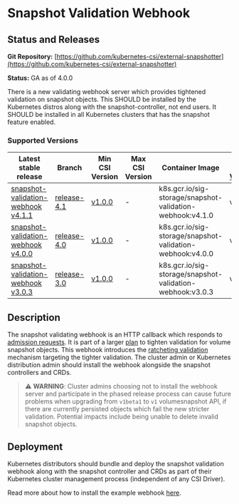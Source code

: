 # Snapshot Validation Webhook

## Status and Releases

**Git Repository:** [https://github.com/kubernetes-csi/external-snapshotter](https://github.com/kubernetes-csi/external-snapshotter)

**Status:** GA as of 4.0.0

There is a new validating webhook server which provides tightened validation on snapshot objects. This SHOULD be installed by the Kubernetes distros along with the snapshot-controller, not end users. It SHOULD be installed in all Kubernetes clusters that has the snapshot feature enabled.

### Supported Versions

Latest stable release | Branch | Min CSI Version | Max CSI Version | Container Image | [Min K8s Version](kubernetes-compatibility.md#minimum-version) | [Max K8s Version](kubernetes-compatibility.md#maximum-version) | [Recommended K8s Version](kubernetes-compatibility.md#recommended-version)
--|--|--|--|--|--|--|--
[snapshot-validation-webhook v4.1.1](https://github.com/kubernetes-csi/external-snapshotter/releases/tag/v4.1.1) | [release-4.1](https://github.com/kubernetes-csi/external-snapshotter/tree/release-4.1) | [v1.0.0](https://github.com/container-storage-interface/spec/releases/tag/v1.0.0) | - | k8s.gcr.io/sig-storage/snapshot-validation-webhook:v4.1.0 | v1.20 | - | v1.20
[snapshot-validation-webhook v4.0.0](https://github.com/kubernetes-csi/external-snapshotter/releases/tag/v4.0.0) | [release-4.0](https://github.com/kubernetes-csi/external-snapshotter/tree/release-4.0) | [v1.0.0](https://github.com/container-storage-interface/spec/releases/tag/v1.0.0) | - | k8s.gcr.io/sig-storage/snapshot-validation-webhook:v4.0.0 | v1.20 | - | v1.20
[snapshot-validation-webhook v3.0.3](https://github.com/kubernetes-csi/external-snapshotter/releases/tag/v3.0.3) | [release-3.0](https://github.com/kubernetes-csi/external-snapshotter/tree/release-3.0) | [v1.0.0](https://github.com/container-storage-interface/spec/releases/tag/v1.0.0) | - | k8s.gcr.io/sig-storage/snapshot-validation-webhook:v3.0.3 | v1.17 | - | v1.17

## Description

The snapshot validating webhook is an HTTP callback which responds to [admission requests](https://kubernetes.io/docs/reference/access-authn-authz/extensible-admission-controllers/). It is part of a larger [plan](https://github.com/kubernetes/enhancements/tree/master/keps/sig-storage/1900-volume-snapshot-validation-webhook) to tighten validation for volume snapshot objects. This webhook introduces the [ratcheting validation](https://github.com/kubernetes/enhancements/tree/master/keps/sig-storage/1900-volume-snapshot-validation-webhook#backwards-compatibility) mechanism targeting the tighter validation. The cluster admin or Kubernetes distribution admin should install the webhook alongside the snapshot controllers and CRDs.

> :warning: **WARNING**: Cluster admins choosing not to install the webhook server and participate in the phased release process can cause future problems when upgrading from `v1beta1` to `v1` volumesnapshot API, if there are currently persisted objects which fail the new stricter validation. Potential impacts include being unable to delete invalid snapshot objects.

## Deployment

Kubernetes distributors should bundle and deploy the snapshot validation webhook along with the snapshot controller and CRDs as part of their Kubernetes cluster management process (independent of any CSI Driver).

Read more about how to install the example webhook [here](https://github.com/kubernetes-csi/external-snapshotter/tree/master/deploy/kubernetes/webhook-example).
